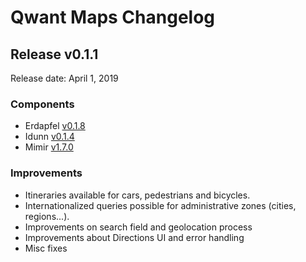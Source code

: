 # Qwant Maps Changelog

## Release v0.1.1
Release date: April 1, 2019

### Components
* Erdapfel [v0.1.8](https://github.com/QwantResearch/erdapfel/tree/v0.1.8)
* Idunn [v0.1.4](https://github.com/QwantResearch/idunn/releases/tag/v0.1.4)
* Mimir [v1.7.0](https://github.com/CanalTP/mimirsbrunn/releases/tag/v1.7.0)

### Improvements
* Itineraries available for cars, pedestrians and bicycles.
* Internationalized queries possible for administrative zones (cities, regions...).
* Improvements on search field and geolocation process
* Improvements about Directions UI and error handling
* Misc fixes
